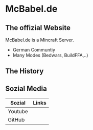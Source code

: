 # McBabel.de
## The offizial Website

McBabel.de is a Mincraft Server.

- German Communtiy
- Many Modes (Bedwars, BuildFFA,..)


## The History 


## Sozial Media

| Sozial | Links |
| ------ | ------ |
| Youtube|  |
| GitHub |  |

